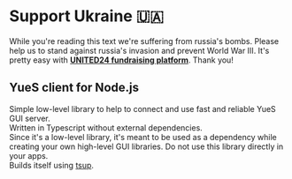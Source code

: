 # Support Ukraine 🇺🇦

While you're reading this text we're suffering from russia's bombs. Please help us to stand against russia's invasion and prevent World War III. It's pretty easy with **[UNITED24 fundraising platform](https://u24.gov.ua/)**. Thank you!

## YueS client for Node.js

Simple low-level library to help to connect and use fast and reliable YueS GUI server.  
Written in Typescript without external dependencies.  
Since it's a low-level library, it's meant to be used as a dependency while creating your own high-level GUI libraries. Do not use this library directly in your apps.  
Builds itself using [tsup](https://tsup.egoist.dev).
